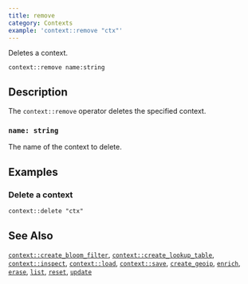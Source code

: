 ```yaml
---
title: remove
category: Contexts
example: 'context::remove "ctx"'
---
```


Deletes a context.

```tql
context::remove name:string
```

## Description

The `context::remove` operator deletes the specified context.

### `name: string`

The name of the context to delete.

## Examples

### Delete a context

```tql
context::delete "ctx"
```

## See Also

[`context::create_bloom_filter`](/reference/operators/context/create_bloom_filter),
[`context::create_lookup_table`](/reference/operators/context/create_lookup_table),
[`context::inspect`](/reference/operators/context/inspect),
[`context::load`](/reference/operators/context/load),
[`context::save`](/reference/operators/context/save),
[`create_geoip`](/reference/operators/context/create_geoip),
[`enrich`](/reference/operators/context/enrich),
[`erase`](/reference/operators/context/erase),
[`list`](/reference/operators/context/list),
[`reset`](/reference/operators/context/reset),
[`update`](/reference/operators/context/update)
